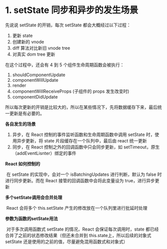 # 1. setState 同步和异步的发生场景

先说说 setState 的开销，每次 setState 都会大概经过以下过程：

1. 更新 state
2. 创建新的 vnode
3. diff 算法对比新旧 vnode tree
4. 对真实 dom tree 更新

在这个过程中，还会有 4 到 5 个组件生命周期函数会被执行：

1. shouldComponentUpdate
2. componentWillUpdate
3. render
4. componentWillReceiveProps (子组件的 props 发生改变时)
5. componentDidUpdate

所以每次更新的开销是比较大的，所以在某些情况下，先将数据缓存下来，最后统一更新是有必要的。

**各自发生的场景**

1. 异步，在 React 控制的事件监听函数和生命周期函数中调用 setState 时，使用异步更新，将 state 片段缓存在一个队列中，最后由 react 统一更新
2. 同步，在 React 控制之外的回调函数中只会同步更新，如 setTimeout，原生（addEventLisnter）绑定的事件

**React 如何控制的**

​	在 setState 的实现中，会对一个 isBatchingUpdates 进行判断，默认为 false 时进行同步更新。而在 React 接管的回调函数中会将此变量设为 true，进行异步更新

**多个setState调用会合并处理**

​	React 会将多个 this.setState 产生的修改放在一个队列里进行批延时处理

**参数为函数的setState用法**

​	对于多次调用函数式 setState 的情况，React 会保证每次调用时，state 都已经合并了之前的状态修改结果（但还未合并到 this.state上，所以后续的对象式 setState 还是使用的之前的值，尽量避免混用函数式和对象式）

